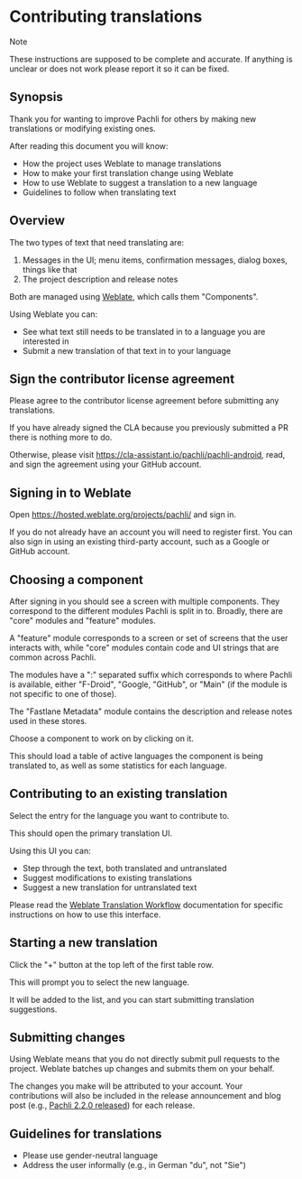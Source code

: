 # Contributing translations

> [!NOTE]
> These instructions are supposed to be complete and accurate. If anything is unclear or does not work please report it so it can be fixed.

## Synopsis

Thank you for wanting to improve Pachli for others by making new translations or modifying existing ones.

After reading this document you will know:

- How the project uses Weblate to manage translations
- How to make your first translation change using Weblate
- How to use Weblate to suggest a translation to a new language
- Guidelines to follow when translating text

## Overview

The two types of text that need translating are:

1. Messages in the UI; menu items, confirmation messages, dialog boxes, things like that
2. The project description and release notes

Both are managed using [Weblate](https://weblate.org), which calls them "Components".

Using Weblate you can:

- See what text still needs to be translated in to a language you are interested in
- Submit a new translation of that text in to your language

## Sign the contributor license agreement

Please agree to the contributor license agreement before submitting any translations.

If you have already signed the CLA because you previously submitted a PR there is nothing more to do.

Otherwise, please visit https://cla-assistant.io/pachli/pachli-android, read, and sign the agreement using your GitHub account.

## Signing in to Weblate

Open https://hosted.weblate.org/projects/pachli/ and sign in.

If you do not already have an account you will need to register first. You can also sign in using an existing third-party account, such as a Google or GitHub account.

## Choosing a component

After signing in you should see a screen with multiple components. They correspond to the different modules Pachli is split in to. Broadly, there are "core" modules and "feature" modules.

A "feature" module corresponds to a screen or set of screens that the user interacts with, while "core" modules contain code and UI strings that are common across Pachli.

The modules have a ":" separated suffix which corresponds to where Pachli is available, either "F-Droid", "Google, "GitHub", or "Main" (if the module is not specific to one of those).

The "Fastlane Metadata" module contains the description and release notes used in these stores.

Choose a component to work on by clicking on it.

This should load a table of active languages the component is being translated to, as well as some statistics for each language.

## Contributing to an existing translation

Select the entry for the language you want to contribute to.

This should open the primary translation UI.

Using this UI you can:

- Step through the text, both translated and untranslated
- Suggest modifications to existing translations
- Suggest a new translation for untranslated text

Please read the [Weblate Translation Workflow](https://docs.weblate.org/en/latest/user/translating.html) documentation for specific instructions on how to use this interface.

## Starting a new translation

Click the "+" button at the top left of the first table row.

This will prompt you to select the new language.

It will be added to the list, and you can start submitting translation suggestions.

## Submitting changes

Using Weblate means that you do not directly submit pull requests to the project. Weblate batches up changes and submits them on your behalf.

The changes you make will be attributed to your account. Your contributions will also be included in the release announcement and blog post (e.g., [Pachli 2.2.0 released](https://pachli.app/pachli/2024/01/29/2.2.0-release.html)) for each release.

## Guidelines for translations

- Please use gender-neutral language
- Address the user informally (e.g., in German "du", not "Sie")
